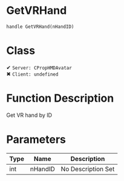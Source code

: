 # GetVRHand
```
handle GetVRHand(nHandID)
```
# Class
✔ `Server: CPropHMDAvatar`  
✖ `Client: undefined`  

# Function Description
Get VR hand by ID
# Parameters
Type|Name|Description
--|--|--
int|nHandID|No Description Set
